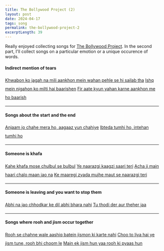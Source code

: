 ```yaml
---
title: The Bollywood Project (2)
layout: post
date: 2024-04-17
tags: song
permalink: the-bollywood-project-2
excerptLength: 39
---
```


Really enjoyed collecting songs for [The Bollywood Project](/the-bollywood-project). In the second part, I'll collect songs on a particular emotion or a unique occurence of words. 

#### Indirect mention of tears
<div style="line-height: 2;">
	<a class="a-class-yellow" href="https://youtu.be/jh66Pjtqr4k?si=I2YvB0FCxtUzTvuX&t=208">Khwabon ko jagah na mili aankhon mein wahan pehle se hi sailab tha</a>
	<a class="a-class-blue" href="https://youtu.be/6QqtOJaq5Oo?si=bO_aLFATmjxRU9tV&t=46">Ishq mein nigahon ko milti hai baarishen</a>
	<a class="a-class-red" href="https://youtu.be/gJLVTKhTnog?si=cqu71TaIU0DJWJDk&t=92">Fir aate kyun yahan karne aankhon me ho baarish</a>
</div>
<hr>

#### Songs about the start and the end
<div style="line-height: 2;">
	<a class="a-class-yellow" href="https://youtu.be/zuvla6ABKbs?si=Zt9PHmhrr2UY15MO&t=150">Anjaam jo chahe mera ho, aagaaz yun chahiye</a>
	<a class="a-class-blue" href="https://youtu.be/-kI769Xigik?si=AcA4Ig8Que85xzWW&t=204">Ibteda tumhi ho, intehan tumhi ho</a>
</div>
<hr>

#### Someone is khafa
<div style="line-height: 2;">
	<a class="a-class-yellow" href="https://youtu.be/NRYlZqvTSSs?si=xzOVA5WAUymyWb5K&t=120">Kahe khafa mose chulbul se bulbul</a>
	<a class="a-class-blue" href="https://youtu.be/SAcpESN_Fk4?si=s0TEAuWbpp-Y4nPs&t=40">Ye naarazgi kaagzi saari teri</a>
	<a class="a-class-red" href="https://youtu.be/1LPtNHJckpw?si=bq99OQIF3l0mTqUg&t=12">Acha ji main haari chalo maan jao na</a>
	<a class="a-class-green" href="https://youtu.be/vdbP_3o73qI?si=ZakxEXZzhPIIRYwM&t=61">Ke maaregi zyada mujhe maut se naarazgi teri</a>
</div>
<hr>

#### Someone is leaving and you want to stop them
<div style="line-height: 2;">
	<a class="a-class-green" href="https://youtu.be/mfEQgoVi7P4?si=40CHpIt9iqSPYVMu&t=4">Abhi na jao chhodkar ke dil abhi bhara nahi</a>
	<a class="a-class-yellow" href="https://youtu.be/FGTv9-oQhIg?si=9vvKD88PiSxuGoPF&t=80">Tu thodi der aur theher jaa</a>
</div>
<hr>

#### Songs where rooh and jism occur together
<div style="line-height: 2;">
	<a class="a-class-green" href="https://youtu.be/f9_C8J4gqzQ?si=kwDwtgbyE-ONLOLa&t=232">Rooh se chahne wale aashiq batein jismon ki karte nahi</a>
	<a class="a-class-yellow" href="https://youtu.be/1vrSNUtBLvU?si=PKEEgZs499I15yUL&t=192">Choo to liya hai ye jism tune, rooh bhi choom le</a>
	<a class="a-class-blue" href="https://youtu.be/eYpfKTq0_eg?si=MYrCr0wFVWozNupw&t=11">Main ek jism hun yaa rooh ki pyaas hun</a>
</div>

<script>

	document.addEventListener('DOMContentLoaded', function() { // Ensure the DOM is fully loaded
	    var headings = document.querySelectorAll('h4'); // Select all h4 elements

	    headings.forEach(function(heading) {
	        var nextDiv = heading.nextElementSibling; // Get the next sibling element expected to be a div
	        if (nextDiv && nextDiv.tagName === 'DIV') { // Check if the sibling is a div
	            var links = nextDiv.getElementsByTagName('a'); // Get all 'a' elements within the div
	            var count = links.length; // Count the number of 'a' elements
	            heading.textContent += ` (${count})`; // Update the h4 content with the new count
	        }
	    });
	});

</script>